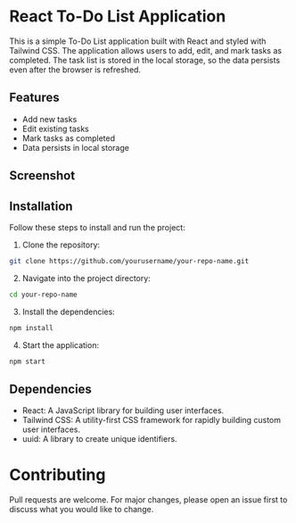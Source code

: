 # React To-Do List Application

This is a simple To-Do List application built with React and styled with Tailwind CSS. The application allows users to add, edit, and mark tasks as completed. The task list is stored in the local storage, so the data persists even after the browser is refreshed.

## Features

- Add new tasks
- Edit existing tasks
- Mark tasks as completed
- Data persists in local storage

## Screenshot

## Installation

Follow these steps to install and run the project:

1. Clone the repository:

```bash
git clone https://github.com/yourusername/your-repo-name.git

```
2. Navigate into the project directory:

```bash 
cd your-repo-name

```

3. Install the dependencies: 

```bash 
npm install
```
4. Start the application: 

```bash 
npm start
``` 

## Dependencies

- React: A JavaScript library for building user interfaces.
- Tailwind CSS: A utility-first CSS framework for rapidly building custom user interfaces.
- uuid: A library to create unique identifiers.

# Contributing

Pull requests are welcome. For major changes, please open an issue first to discuss what you would like to change.
